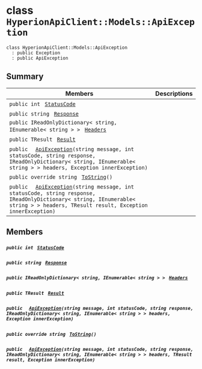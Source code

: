 # class `HyperionApiClient::Models::ApiException` 

```
class HyperionApiClient::Models::ApiException
  : public Exception
  : public ApiException
```

## Summary

 Members                                | Descriptions                                
----------------------------------------|---------------------------------------------
`public int ` [`StatusCode`](#class_hyperion_api_client_1_1_models_1_1_api_exception_1a5025d650f325c75a520675895ddb477d) | 
`public string ` [`Response`](#class_hyperion_api_client_1_1_models_1_1_api_exception_1afa13e95e50be44c9fffb3ce19f3bbd29) | 
`public IReadOnlyDictionary< string, IEnumerable< string > > ` [`Headers`](#class_hyperion_api_client_1_1_models_1_1_api_exception_1a6ab586e208648591377a90cca8d0e94b) | 
`public TResult ` [`Result`](#class_hyperion_api_client_1_1_models_1_1_api_exception_1acc84a574c5f877b0428fe7926c700f27) | 
`public  ` [`ApiException`](#class_hyperion_api_client_1_1_models_1_1_api_exception_1a756c8ce5337c2c8b42c8c524d1aa546d)`(string message, int statusCode, string response, IReadOnlyDictionary< string, IEnumerable< string > > headers, Exception innerException)` | 
`public override string ` [`ToString`](#class_hyperion_api_client_1_1_models_1_1_api_exception_1aa73e7c4dd1df5fd5fbf81c7764ee1533)`()` | 
`public  ` [`ApiException`](#class_hyperion_api_client_1_1_models_1_1_api_exception_1ac1cdb3f3f8060ab6e59a50fe1042a40e)`(string message, int statusCode, string response, IReadOnlyDictionary< string, IEnumerable< string > > headers, TResult result, Exception innerException)` | 

## Members

##### `public int ` [`StatusCode`](#class_hyperion_api_client_1_1_models_1_1_api_exception_1a5025d650f325c75a520675895ddb477d) 

##### `public string ` [`Response`](#class_hyperion_api_client_1_1_models_1_1_api_exception_1afa13e95e50be44c9fffb3ce19f3bbd29) 

##### `public IReadOnlyDictionary< string, IEnumerable< string > > ` [`Headers`](#class_hyperion_api_client_1_1_models_1_1_api_exception_1a6ab586e208648591377a90cca8d0e94b) 

##### `public TResult ` [`Result`](#class_hyperion_api_client_1_1_models_1_1_api_exception_1acc84a574c5f877b0428fe7926c700f27) 

##### `public  ` [`ApiException`](#class_hyperion_api_client_1_1_models_1_1_api_exception_1a756c8ce5337c2c8b42c8c524d1aa546d)`(string message, int statusCode, string response, IReadOnlyDictionary< string, IEnumerable< string > > headers, Exception innerException)` 

##### `public override string ` [`ToString`](#class_hyperion_api_client_1_1_models_1_1_api_exception_1aa73e7c4dd1df5fd5fbf81c7764ee1533)`()` 

##### `public  ` [`ApiException`](#class_hyperion_api_client_1_1_models_1_1_api_exception_1ac1cdb3f3f8060ab6e59a50fe1042a40e)`(string message, int statusCode, string response, IReadOnlyDictionary< string, IEnumerable< string > > headers, TResult result, Exception innerException)` 

